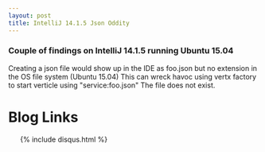 ```yaml
---
layout: post
title: IntelliJ 14.1.5 Json Oddity
---
```

### Couple of findings on IntelliJ 14.1.5 running Ubuntu 15.04
Creating a json file would show up in the IDE as foo.json but no extension in the OS file system (Ubuntu 15.04)
This can wreck havoc using vertx factory to start verticle using "service:foo.json" The file does not exist.
  	<h1>Blog Links </h1>
  	<ul>
	{% include disqus.html %}
	</ul>
